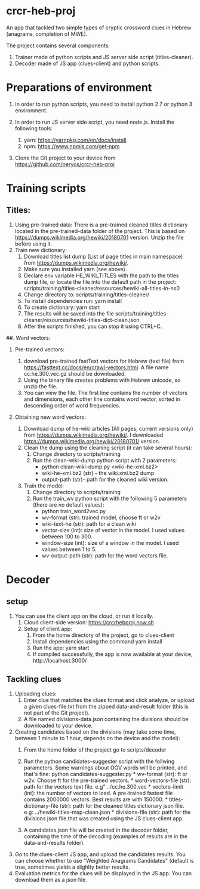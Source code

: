 # crcr-heb-proj

An app that tackled two simple types of cryptic crossword clues in Hebrew (anagrams, completion of MWE).
 
The project contains several components:
1. Trainer made of python scripts and JS server side script (titles-cleaner).
2. Decoder made of JS app (clues-client) and python scripts.

# Preparations of environment
1. In order to run python scripts, you need to install python 2.7 or python 3 environment.

2. In order to run JS server side script, you need node.js. Install the following tools:
    1. yarn: https://yarnpkg.com/en/docs/install
    2. npm: https://www.npmjs.com/get-npm

3. Clone the Git project to your device from https://github.com/neryos/crcr-heb-proj

# Training scripts
## Titles: 
1. Using pre-trained data: There is a pre-trained cleaned titles dictionary located in the pre-trained-data folder of the project. This is based on https://dumps.wikimedia.org/hewiki/20180701 version. Unzip the file before using it.
2. Train new dictionary:
    1. Download titles list dump (List of page titles in main namespace) from https://dumps.wikimedia.org/hewiki/. 
    2. Make sure you installed yarn (see above).
    3. Declare env variable HE_WIKI_TITLES with the path to the titles dump file, or locate the file into the default path in the project: scripts/training/titles-cleaner/resources/hewiki-all-titles-in-ns0
    4. Change directory to: scripts/training/titles-cleaner/
    5. To install dependencies run:
        yarn install
    6. To create dictionary:
        yarn start
    7. The results will be saved into the file scripts/training/titles-cleaner/resources/hewiki-titles-dict-clean.json.
    8. After the scripts finished, you can stop it using CTRL+C.

##. Word vectors:
1. Pre-trained vectors: 
    1. download pre-trained fastText vectors for Hebrew (text file) from https://fasttext.cc/docs/en/crawl-vectors.html. A file name cc.he.300.vec.gz should be downloaded. 
    2. Using the binary file creates problems with Hebrew unicode, so unzip the file.
    3. You can view the file. The first line contains the number of vectors and dimensions, each other line contains word vector, sorted in descending order of word frequencies.

1. Obtaining new word vectors:
    1. Download dump of he-wiki articles (All pages, current versions only) from https://dumps.wikimedia.org/hewiki/. I downloaded https://dumps.wikimedia.org/hewiki/20180701/ version.
    2. Clean the dump using the cleaning script (it can take several hours):
        1. Change directory to scripts/training
        2. Run the clean-wiki-dump python script with 2 parameters: 
            * python clean-wiki-dump.py <wiki-he-xml.bz2> <output-path>
            * wiki-he-xml.bz2 (str) - the wiki.xml.bz2 dump 
            * output-path (str)- path for the cleaned wiki version.
    3. Train the model:
        1. Change directory to scripts/training
        2. Run the train_wv python script with the following 5 parameters (there are no default values):
            * python train_word2vec.py <wv-format> <wiki-text-he> <vector-size> <window-size> <wv-output-path>
            * wv-format (str): trained model, choose ft or w2v
            * wiki-text-he (str): path for a clean wiki
            * vector-size (int): size of vector in the model. I used values between 100 to 300.
            * window-size (int): size of a window in the model. I used values between 1 to 5.
            * wv-output-path (str): path for the word vectors file.

# Decoder
## setup
1. You can use the client app on the cloud, or run it locally.
    1. Cloud client-side version: https://crcrhebproj.now.sh
    2. Setup of client app:
        1. From the home directory of the project, go to clues-client
        2. Install dependencies using the command
            yarn install 
        3. Run the app:
            yarn start
        4. If compiled successfully, the app is now available at your device, http://localhost:3000/

## Tackling clues
1. Uploading clues: 
    1. Enter clue that matches the clues format and click analyze, or upload a given clues-file.txt from the zipped data-and-result folder (this is not part of the Git project). 
    2. A file named divisions-data.json containing the divisions should be downloaded to your device.
2.  Creating candidates based on the divisions (may take some time, between 1 minute to 1 hour, depends on the device and the model):
    1. From the home folder of the project go to scripts/decoder  
    2. Run the python candidates-suggester script with the follwing parameters. Some warnings about OOV words will be printed, and that's fine:
            python candidates-suggester.py <wv-format> <word-vectors-file> <vectors-limit> <titles-dictionary-file> <divisions-file>
            * wv-format (str): ft or w2v. Choose ft for the pre-trained vectors.
            * word-vectors-file (str): path for the vectors text file. e.g" ../cc.he.300.vec
            * vectors-limit (int): the number of vectors to load. A pre-trained fastest file contains 2000000 vectors. Best results are with 150000.
            * titles-dictionary-file (str): path for the cleaned titles dictionary json file. e.g:  ../hewiki-titles-map-clean.json
            * divisions-file (str): path for the divisions json file that was created using the JS clues-client app.

    3. A candidates.json file will be created in the decoder folder, containing the time of the decoding (examples of results are in the data-and-results folder).
3. Go to the clues-client JS app, and upload the candidates results. You can choose whether to use "Weighted Anagrams Candidates" (default is true, sometimes yields a slighlty better results.
4. Evaluation metrics for the clues will be displayed in the JS app. You can download them as a json file.